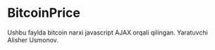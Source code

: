 # BitcoinPrice
Ushbu faylda bitcoin narxi javascript AJAX orqali qilingan.
Yaratuvchi Alisher Usmonov.
